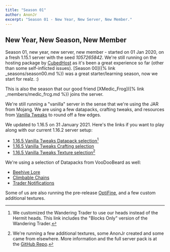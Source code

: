 ```yaml
---
title: "Season 01"
author: AnonJr
excerpt: "Season 01 - New Year, New Server, New Member."
---
```


## New Year, New Season, New Member
Season 01, new year, new server, new member - started on 01 Jan 2020, on a fresh 1.15.1 server with the seed *1057265842*. We're still running on the hosting package by [CubedHost](https://cubedhost.com/) as it's been a great experience so far (other than some self-inflicted issues). [Season 00]({% link _seasons/season00.md %}) was a great starter/learning season, now  we start for realz. :)

This is also the season that our good friend [XMedic_Frog]({% link _members/medic_frcg.md %}) joins the server.

We're still running a "vanilla" server in the sense that we're using the JAR from Mojang. We are using a few datapacks, crafting tweaks, and resources from [Vanilla Tweaks](https://vanillatweaks.net/) to round off a few edges.

We updated to 1.16.5 on 31 January 2021. Here's the links if you want to play along with our current 1.16.2 server setup:

 * [1.16.5 Vanilla Tweaks Datapack selection](https://vanillatweaks.net/share#dmMYSP)[^1]
 * [1.16.5 Vanilla Tweaks Crafting selection](https://vanillatweaks.net/share#P0DtdL)
 * [1.16.5 Vanilla Tweaks Texture selection](https://vanillatweaks.net/share#lBPrXr)[^2]

We're using a selection of Datapacks from VooDooBeard as well:

 * [Beehive Lore](http://mc.voodoobeard.com/#beehive_lore)
 * [Climbable Chains](http://mc.voodoobeard.com/#climbable_chains)
 * [Trader Notifications](http://mc.voodoobeard.com/#trader_notify)

Some of us are also running the pre-release [OptiFine](https://optifine.net/home), and a few custom additional textures.

[^1]: We customized the Wandering Trader to use our heads instead of the Hermit heads. This link includes the "Blocks Only" version of the Wandering Trader.

[^2]: We're running a few additional textures, some AnonJr created and some came from elsewhere. More information and the full server pack is at the [GitHub Repo](https://github.com/CoffeeCraft/CoffeeCraft-Texture-Pack/releases/tag/1.16.5v1).
